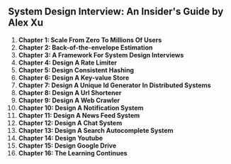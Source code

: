 ## System Design Interview: An Insider's Guide by Alex Xu

1. **Chapter 1: Scale From Zero To Millions Of Users**
2. **Chapter 2: Back-of-the-envelope Estimation**
3. **Chapter 3: A Framework For System Design Interviews**
4. **Chapter 4: Design A Rate Limiter**
5. **Chapter 5: Design Consistent Hashing**
6. **Chapter 6: Design A Key-value Store**
7. **Chapter 7: Design A Unique Id Generator In Distributed Systems**
8. **Chapter 8: Design A Url Shortener**
9. **Chapter 9: Design A Web Crawler**
10. **Chapter 10: Design A Notification System**
11. **Chapter 11: Design A News Feed System**
12. **Chapter 12: Design A Chat System**
13. **Chapter 13: Design A Search Autocomplete System**
14. **Chapter 14: Design Youtube**
15. **Chapter 15: Design Google Drive**
16. **Chapter 16: The Learning Continues**
